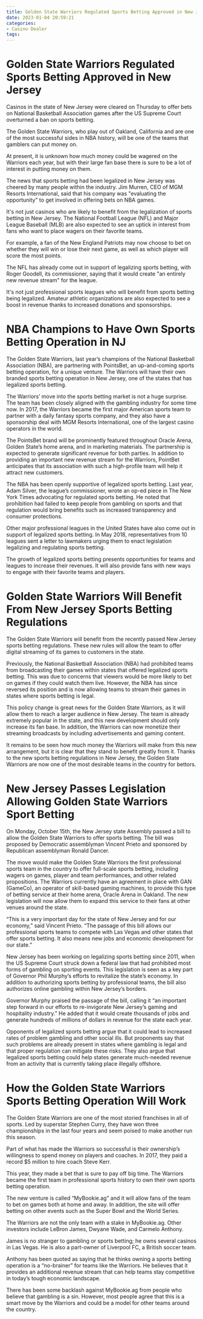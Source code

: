 ```yaml
---
title: Golden State Warriors Regulated Sports Betting Approved in New Jersey
date: 2023-01-04 20:59:21
categories:
- Casino Dealer
tags:
---
```



#  Golden State Warriors Regulated Sports Betting Approved in New Jersey

Casinos in the state of New Jersey were cleared on Thursday to offer bets on National Basketball Association games after the US Supreme Court overturned a ban on sports betting.

The Golden State Warriors, who play out of Oakland, California and are one of the most successful sides in NBA history, will be one of the teams that gamblers can put money on.

At present, it is unknown how much money could be wagered on the Warriors each year, but with their large fan base there is sure to be a lot of interest in putting money on them.

The news that sports betting had been legalized in New Jersey was cheered by many people within the industry. Jim Murren, CEO of MGM Resorts International, said that his company was "evaluating the opportunity" to get involved in offering bets on NBA games.

It's not just casinos who are likely to benefit from the legalization of sports betting in New Jersey. The National Football League (NFL) and Major League Baseball (MLB) are also expected to see an uptick in interest from fans who want to place wagers on their favorite teams.

For example, a fan of the New England Patriots may now choose to bet on whether they will win or lose their next game, as well as which player will score the most points.

The NFL has already come out in support of legalizing sports betting, with Roger Goodell, its commissioner, saying that it would create "an entirely new revenue stream" for the league.

It's not just professional sports leagues who will benefit from sports betting being legalized. Amateur athletic organizations are also expected to see a boost in revenue thanks to increased donations and sponsorships.

#  NBA Champions to Have Own Sports Betting Operation in NJ

The Golden State Warriors, last year’s champions of the National Basketball Association (NBA), are partnering with PointsBet, an up-and-coming sports betting operation, for a unique venture. The Warriors will have their own branded sports betting operation in New Jersey, one of the states that has legalized sports betting.

The Warriors’ move into the sports betting market is not a huge surprise. The team has been closely aligned with the gambling industry for some time now. In 2017, the Warriors became the first major American sports team to partner with a daily fantasy sports company, and they also have a sponsorship deal with MGM Resorts International, one of the largest casino operators in the world.

The PointsBet brand will be prominently featured throughout Oracle Arena, Golden State’s home arena, and in marketing materials. The partnership is expected to generate significant revenue for both parties. In addition to providing an important new revenue stream for the Warriors, PointBet anticipates that its association with such a high-profile team will help it attract new customers.

The NBA has been openly supportive of legalized sports betting. Last year, Adam Silver, the league’s commissioner, wrote an op-ed piece in The New York Times advocating for regulated sports betting. He noted that prohibition had failed to keep people from gambling on sports and that regulation would bring benefits such as increased transparency and consumer protections.

Other major professional leagues in the United States have also come out in support of legalized sports betting. In May 2018, representatives from 10 leagues sent a letter to lawmakers urging them to enact legislation legalizing and regulating sports betting.

The growth of legalized sports betting presents opportunities for teams and leagues to increase their revenues. It will also provide fans with new ways to engage with their favorite teams and players.

#  Golden State Warriors Will Benefit From New Jersey Sports Betting Regulations

The Golden State Warriors will benefit from the recently passed New Jersey sports betting regulations. These new rules will allow the team to offer digital streaming of its games to customers in the state.

Previously, the National Basketball Association (NBA) had prohibited teams from broadcasting their games within states that offered legalized sports betting. This was due to concerns that viewers would be more likely to bet on games if they could watch them live. However, the NBA has since reversed its position and is now allowing teams to stream their games in states where sports betting is legal.

This policy change is great news for the Golden State Warriors, as it will allow them to reach a larger audience in New Jersey. The team is already extremely popular in the state, and this new development should only increase its fan base. In addition, the Warriors can now monetize their streaming broadcasts by including advertisements and gaming content.

It remains to be seen how much money the Warriors will make from this new arrangement, but it is clear that they stand to benefit greatly from it. Thanks to the new sports betting regulations in New Jersey, the Golden State Warriors are now one of the most desirable teams in the country for bettors.

#  New Jersey Passes Legislation Allowing Golden State Warriors Sport Betting

On Monday, October 15th, the New Jersey state Assembly passed a bill to allow the Golden State Warriors to offer sports betting. The bill was proposed by Democratic assemblyman Vincent Prieto and sponsored by Republican assemblyman Ronald Dancer.

The move would make the Golden State Warriors the first professional sports team in the country to offer full-scale sports betting, including wagers on games, player and team performances, and other related propositions. The Warriors currently have an agreement in place with GAN (GameCo), an operator of skill-based gaming machines, to provide this type of betting service at their home arena, Oracle Arena in Oakland. The new legislation will now allow them to expand this service to their fans at other venues around the state.

“This is a very important day for the state of New Jersey and for our economy,” said Vincent Prieto. “The passage of this bill allows our professional sports teams to compete with Las Vegas and other states that offer sports betting. It also means new jobs and economic development for our state.”

New Jersey has been working on legalizing sports betting since 2011, when the US Supreme Court struck down a federal law that had prohibited most forms of gambling on sporting events. This legislation is seen as a key part of Governor Phil Murphy’s efforts to revitalize the state’s economy. In addition to authorizing sports betting by professional teams, the bill also authorizes online gambling within New Jersey’s borders.

Governor Murphy praised the passage of the bill, calling it “an important step forward in our efforts to re-invigorate New Jersey’s gaming and hospitality industry.” He added that it would create thousands of jobs and generate hundreds of millions of dollars in revenue for the state each year.

Opponents of legalized sports betting argue that it could lead to increased rates of problem gambling and other social ills. But proponents say that such problems are already present in states where gambling is legal and that proper regulation can mitigate these risks. They also argue that legalized sports betting could help states generate much-needed revenue from an activity that is currently taking place illegally offshore.

#  How the Golden State Warriors Sports Betting Operation Will Work

The Golden State Warriors are one of the most storied franchises in all of sports. Led by superstar Stephen Curry, they have won three championships in the last four years and seem poised to make another run this season.

Part of what has made the Warriors so successful is their ownership’s willingness to spend money on players and coaches. In 2017, they paid a record $5 million to hire coach Steve Kerr.

This year, they made a bet that is sure to pay off big time. The Warriors became the first team in professional sports history to own their own sports betting operation.

The new venture is called “MyBookie.ag” and it will allow fans of the team to bet on games both at home and away. In addition, the site will offer betting on other events such as the Super Bowl and the World Series.

The Warriors are not the only team with a stake in MyBookie.ag. Other investors include LeBron James, Dwyane Wade, and Carmelo Anthony.

James is no stranger to gambling or sports betting; he owns several casinos in Las Vegas. He is also a part-owner of Liverpool FC, a British soccer team.

Anthony has been quoted as saying that he thinks owning a sports betting operation is a “no-brainer” for teams like the Warriors. He believes that it provides an additional revenue stream that can help teams stay competitive in today’s tough economic landscape.

There has been some backlash against MyBookie.ag from people who believe that gambling is a sin. However, most people agree that this is a smart move by the Warriors and could be a model for other teams around the country.